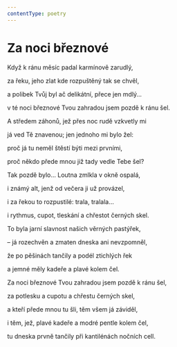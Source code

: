 ```yaml
---
contentType: poetry
---
```


# Za noci březnové

Když k ránu měsíc padal karmínově zarudlý,

za řeku, jeho zlat kde rozpuštěný tak se chvěl, 

a polibek Tvůj byl ač delikátní, přece jen mdlý… 

v té noci březnové Tvou zahradou jsem pozdě k ránu šel. 

A středem záhonů, jež přes noc rudě vzkvetly mi 

já ved Tě znavenou; jen jednoho mi bylo žel: 

proč já tu neměl štěstí býti mezi prvními, 

proč někdo přede mnou již tady vedle Tebe šel? 

Tak pozdě bylo… Loutna zmlkla v okně ospalá, 

i známý alt, jenž od večera ji už provázel, 

i za řekou to rozpustilé: trala, tralala… 

i rythmus, cupot, tleskání a chřestot černých skel. 

To byla jarní slavnost našich věrných pastýřek, 

– já rozechvěn a zmaten dneska ani nevzpomněl, 

že po pěšinách tančily a podél ztichlých řek 

a jemné měly kadeře a plavé kolem čel. 

Za noci březnové Tvou zahradou jsem pozdě k ránu šel, 

za potlesku a cupotu a chřestu černých skel, 

a kteří přede mnou tu šli, těm všem já záviděl, 

i těm, jež, plavé kadeře a modré pentle kolem čel, 

tu dneska prvně tančily při kantilénách nočních cell.
